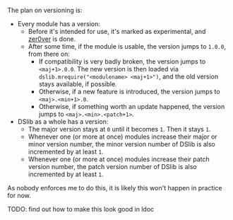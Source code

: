 <!--
Copyright (C) 2023 DS

SPDX-License-Identifier: CC0-1.0
-->

The plan on versioning is:

* Every module has a version:
  * Before it's intended for use, it's marked as experimental, and [zer0ver](https://0ver.org/)
    is done.
  * After some time, if the module is usable, the version jumps to `1.0.0`, from
    there on:
    * If compatibility is very badly broken, the version jumps to `<maj+1>.0.0`.
      The new version is then loaded via `dslib.mrequire("<modulename> <maj+1>")`,
      and the old version stays available, if possible.
    * Otherwise, if a new feature is introduced, the version jumps to `<maj>.<min+1>.0`.
    * Otherwise, if something worth an update happened, the version jumps to
      `<maj>.<min>.<patch+1>`.
* DSlib as a whole has a version:
  * The major version stays at `0` until it becomes `1`. Then it stays `1`.
  * Whenever one (or more at once) modules increase their major or minor version
    number, the minor version number of DSlib is also incremented by at least `1`.
  * Whenever one (or more at once) modules increase their patch version number,
    the patch version number of DSlib is also incremented by at least `1`.

As nobody enforces me to do this, it is likely this won't happen in practice for
now.

TODO: find out how to make this look good in ldoc
